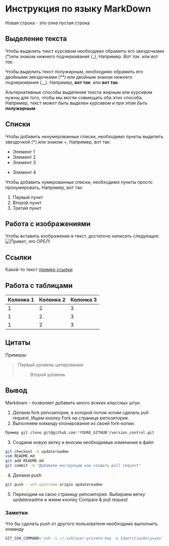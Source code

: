 # Инструкция по языку MarkDown

Новая строка - это олна пустая строка

## Выделение текста

Чтобы выделить текст курсивом необходимо обрамить его звездочками (*)или знаком нижнего подчеркивания (_), Например. *Вот так*. или _вот так_.

Чтобы выделить текст полужирным, необходимо обрамить его двойными звездочками (**) или двойным знаком нижнего подчеркивания (__). Например, **вот так**. или __вот так__.

Альтернативные способы выделения текста жирным или курсивом нужны для того, чтобы мы могли совмещать оба этих способа. Например, _текст может быть выделен курсивом и при этом быть **полужирным**_.

## Списки

Чтобы добавить ненумерованные списки, необходимо пункты выделить звездочкой (*) или знаком +, Например, вот так:
* Элемент 1
* Элемент 2
* Элемент 3
+ Элемент 4

Чтобы добавить нумерованные списки, необходимо пункты просто пронумеровать, Например, вот так:
1. Первый пункт
2. Второй пункт
3. Третий пункт

## Работа с изображениями

Чтобы вставить изображение в текст, достаточо написать следующее:
![Привет, это ОРЕЛ!](cheche.jpg)

## Ссылки

Какой-то текст [пример ссылки]("http.example.com "Всплывающая подсказка")

## Работа с таблицами

| Колонка 1 | Колонка 2 | Колонка 3 |
|----------|----------|----------|
| 1   | 2   | 3   |
| 1   | 2   | 3   |
| 1   | 2   | 3   |


## Цитаты

Примеры:

> Первый уровень цитирования
>> Второй уровень 

## Вывод

Markdown - позволяет добавить много всяких классных штук.

1. Делаем fork репозитория, в которой потом хотим сделать pull request. Ищем кнопку Fork на странице репозитория.
2. Выполняем команду клонирования из своей fork-копии.
```sh
Пример git clone git@github.com:*YOURE_GITHUB*/version_control.git
```
3. Создаем новую ветку и вносим необходимые изменения в файл
```sh
git checkout -b updatereadme
vim README.md
git add README.md
git commit -m "Добавили инструкцию как создать pull request"
```
4. Делаем push
```sh
git push --set-upstream origin updatereadme
```
5. Переходим на свою страницу репозитория. Выбираем ветку updatereadme и жмем кнопку Compare & pull request

### Заметки
Что бы сделать push от другого пользователя необходимо выполнить команду
```sh
GIT_SSH_COMMAND='ssh -i ~/.ssh/user-private-key -o IdentitiesOnly=yes' git push git@github.com:gulden-geekbrains/version_control.git
```
